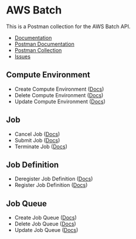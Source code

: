 # AWS Batch
This is a Postman collection for the AWS Batch API.

- [Documentation](https://docs.aws.amazon.com/batch/latest/APIReference/Welcome.html)
- [Postman Documentation](https://documenter.getpostman.com/view/35240/SW7Z2nYr)
- [Postman Collection](https://www.getpostman.com/collections/128d365e471ce5789025)
- [Issues](https://github.com/api-evangelist/aws/labels/CloudWatch)

## Compute Environment
 - Create Compute Environment ([Docs](http://docs.aws.amazon.com/batch/latest/APIReference/API_UpdateJobQueue.html))
 - Delete Compute Environment ([Docs](http://docs.aws.amazon.com/batch/latest/APIReference/API_UpdateJobQueue.html))
 - Update Compute Environment ([Docs](http://docs.aws.amazon.com/batch/latest/APIReference/API_UpdateJobQueue.html))
## Job
 - Cancel Job ([Docs](http://docs.aws.amazon.com/batch/latest/APIReference/API_UpdateJobQueue.html))
 - Submit Job ([Docs](http://docs.aws.amazon.com/batch/latest/APIReference/API_UpdateJobQueue.html))
 - Terminate Job ([Docs](http://docs.aws.amazon.com/batch/latest/APIReference/API_UpdateJobQueue.html))
## Job Definition
 - Deregister Job Definition ([Docs](http://docs.aws.amazon.com/batch/latest/APIReference/API_UpdateJobQueue.html))
 - Register Job Definition ([Docs](http://docs.aws.amazon.com/batch/latest/APIReference/API_UpdateJobQueue.html))
## Job Queue
 - Create Job Queue ([Docs](http://docs.aws.amazon.com/batch/latest/APIReference/API_UpdateJobQueue.html))
 - Delete Job Queue ([Docs](http://docs.aws.amazon.com/batch/latest/APIReference/API_UpdateJobQueue.html))
 - Update Job Queue ([Docs](http://docs.aws.amazon.com/batch/latest/APIReference/API_UpdateJobQueue.html))

